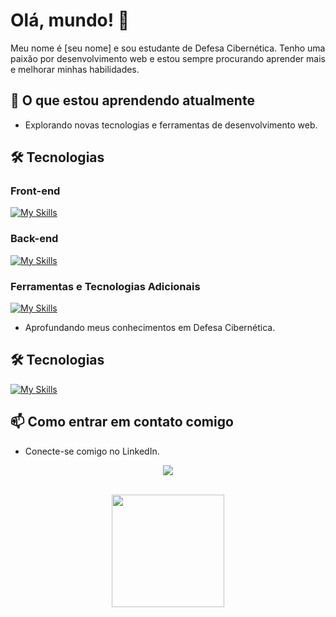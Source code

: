 # Olá, mundo! 👋

Meu nome é [seu nome] e sou estudante de Defesa Cibernética. Tenho uma paixão por desenvolvimento web e estou sempre procurando aprender mais e melhorar minhas habilidades.

## 🌱 O que estou aprendendo atualmente

- Explorando novas tecnologias e ferramentas de desenvolvimento web.

## 🛠️ Tecnologias

### Front-end

[![My Skills](https://skillicons.dev/icons?i=html,css,js,vue)](https://skillicons.dev)

### Back-end

[![My Skills](https://skillicons.dev/icons?i=php,mysql,sqlite,java)](https://skillicons.dev)

### Ferramentas e Tecnologias Adicionais

[![My Skills](https://skillicons.dev/icons?i=git,github)](https://skillicons.dev)

- Aprofundando meus conhecimentos em Defesa Cibernética.
  
## 🛠️ Tecnologias

[![My Skills](https://skillicons.dev/icons?i=bash,c,kali,linux,py,windows)](https://skillicons.dev)

## 📫 Como entrar em contato comigo

- Conecte-se comigo no LinkedIn.<br>
<p align="center">
  <a href="https://skillicons.dev">
    <img src="https://skillicons.dev/icons?i=linkedin" />
  </a>
</p>
<div align="center" style="display: inline_block"><br>
    <img  height="180em" src="https://github-readme-stats.vercel.app/api/top-langs/?username=NaykyrOliveira&layout=compact">
</div>

<div align="center" style="display: inline_block"><br> 
    
</div>
